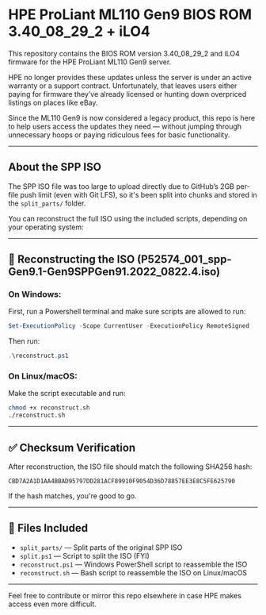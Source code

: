 # HPE ProLiant ML110 Gen9 BIOS ROM 3.40_08_29_2 + iLO4

This repository contains the BIOS ROM version 3.40_08_29_2 and iLO4 firmware for the HPE ProLiant ML110 Gen9 server.

HPE no longer provides these updates unless the server is under an active warranty or a support contract. Unfortunately, that leaves users either paying for firmware they’ve already licensed or hunting down overpriced listings on places like eBay.

Since the ML110 Gen9 is now considered a legacy product, this repo is here to help users access the updates they need — without jumping through unnecessary hoops or paying ridiculous fees for basic functionality.

---

## About the SPP ISO

The SPP ISO file was too large to upload directly due to GitHub’s 2GB per-file push limit (even with Git LFS), so it's been split into chunks and stored in the `split_parts/` folder.

You can reconstruct the full ISO using the included scripts, depending on your operating system:

---

## 🔧 Reconstructing the ISO (P52574_001_spp-Gen9.1-Gen9SPPGen91.2022_0822.4.iso)

### On Windows:

First, run a Powershell terminal and make sure scripts are allowed to run:

```powershell
Set-ExecutionPolicy -Scope CurrentUser -ExecutionPolicy RemoteSigned
```

Then run:

```powershell
.\reconstruct.ps1
```

### On Linux/macOS:

Make the script executable and run:

```bash
chmod +x reconstruct.sh
./reconstruct.sh
```

---

## ✅ Checksum Verification

After reconstruction, the ISO file should match the following SHA256 hash:

```
CBD7A2A1D1AA4BBAD95797DD281ACF89910F9054D36D78857EE3E8C5FE625790
```

If the hash matches, you're good to go.

---

## 📁 Files Included

- `split_parts/` — Split parts of the original SPP ISO
- `split.ps1` — Script to split the ISO (FYI)
- `reconstruct.ps1` — Windows PowerShell script to reassemble the ISO
- `reconstruct.sh` — Bash script to reassemble the ISO on Linux/macOS

---

Feel free to contribute or mirror this repo elsewhere in case HPE makes access even more difficult.